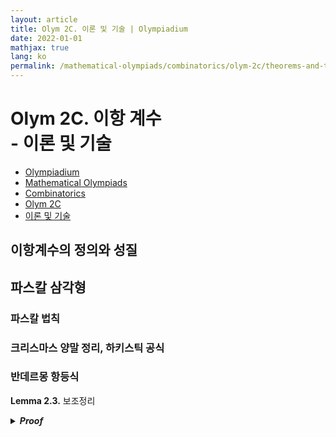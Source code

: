 ```yaml
---
layout: article
title: Olym 2C. 이론 및 기술 | Olympiadium
date: 2022-01-01
mathjax: true
lang: ko
permalink: /mathematical-olympiads/combinatorics/olym-2c/theorems-and-techniques/
---
```

# Olym 2C. 이항 계수 <br> <ssup> - 이론 및 기술</ssup>

<ul class="breadcrumb">
	<li><a href="{{ site.homeurl }}">Olympiadium</a></li> 
	<li><a href="{{ site.homeurl }}mathematical-olympiads/">Mathematical Olympiads</a></li> 
	<li><a href="{{ site.homeurl }}mathematical-olympiads/combinatorics/">Combinatorics</a></li> 
	<li><a href="{{ site.homeurl }}mathematical-olympiads/combinatorics/olym-2c/">Olym 2C</a></li> 
	<li><a href="{{ site.homeurl }}mathematical-olympiads/combinatorics/olym-2c/theorems-and-techniques/">이론 및 기술</a></li>
</ul>

## 이항계수의 정의와 성질

## 파스칼 삼각형

### 파스칼 법칙

### 크리스마스 양말 정리, 하키스틱 공식

### 반데르몽 항등식
<greenboard><b>Lemma 2.3.</b> 보조정리</greenboard>
<blueborder><details>
<summary><b><i>Proof</i></b></summary>
증명
</details></blueborder>

